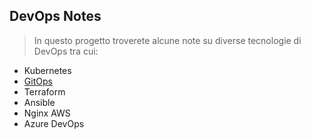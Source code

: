 ## DevOps Notes

> In questo progetto troverete alcune note su diverse tecnologie di
> DevOps tra cui:

 - Kubernetes
 - [GitOps](https://github.com/dorjanshurdhi/DevOps-Notes/tree/main/en/GitOps) 
 - Terraform
 -  Ansible
 -  Nginx AWS
 -  Azure DevOps
